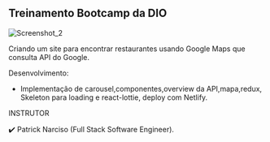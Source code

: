 ## Treinamento Bootcamp da DIO 

![Screenshot_2]()

Criando um site para encontrar restaurantes usando Google Maps que consulta API do Google.

Desenvolvimento:
- Implementação de carousel,componentes,overview da API,mapa,redux, Skeleton para loading e react-lottie, deploy com Netlify.

INSTRUTOR

✔️ Patrick Narciso (Full Stack Software Engineer).
